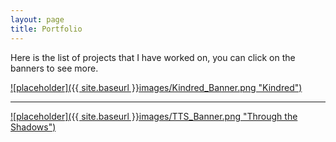 ```yaml
---
layout: page
title: Portfolio
---
```


Here is the list of projects that I have worked on, you can click on the banners to see more.

<a href="https://broscew.github.io/kindred/">![placeholder]({{ site.baseurl }}images/Kindred_Banner.png "Kindred")</a>

----

<a href="https://broscew.github.io/throughtheshadow/">![placeholder]({{ site.baseurl }}images/TTS_Banner.png "Through the Shadows")</a>
